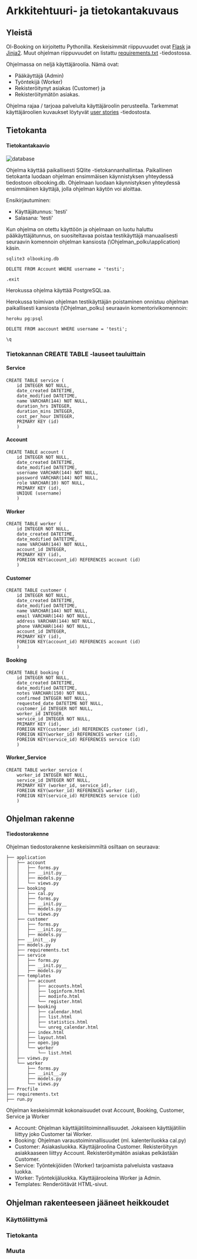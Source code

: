 # Arkkitehtuuri- ja tietokantakuvaus

## Yleistä

Ol-Booking on kirjoitettu Pythonilla. Keskeisimmät riippuvuudet ovat [Flask](http://flask.pocoo.org/docs/1.0/) ja [Jinja2](http://jinja.pocoo.org/docs/2.10/). Muut ohjelman riippuvuudet on listattu [requirements.txt](https://github.com/sokkanen/TSOHA_OL_Booking/blob/master/requirements.txt) -tiedostossa.

Ohjelmassa on neljä käyttäjäroolia. Nämä ovat:
* Pääkäyttäjä (Admin)
* Työntekijä (Worker)
* Rekisteröitynyt asiakas (Customer) ja
* Rekisteröitymätön asiakas.

Ohjelma rajaa / tarjoaa palveluita käyttäjäroolin perusteella. Tarkemmat käyttäjäroolien kuvaukset löytyvät [user stories](https://github.com/sokkanen/TSOHA_OL_Booking/blob/master/documentation/userstories.md) -tiedostosta.
## Tietokanta

#### Tietokantakaavio

![database](https://github.com/sokkanen/TSOHA_OL_Booking/blob/master/documentation/Images/tietokanta.jpg)

Ohjelma käyttää paikallisesti SQlite -tietokannanhallintaa. Paikallinen tietokanta luodaan ohjelman ensimmäisen käynnistyksen yhteydessä tiedostoon olbooking.db. Ohjelmaan luodaan käynnistyksen yhteydessä ensimmäinen käyttäjä, jolla ohjelman käytön voi aloittaa.

Ensikirjautuminen:
* Käyttäjätunnus: 'testi'
* Salasana: 'testi'

Kun ohjelma on otettu käyttöön ja ohjelmaan on luotu haluttu pääkäyttäjätunnus, on suositeltavaa poistaa testikäyttäjä manuaalisesti seuraavin komennoin ohjelman kansiosta (\Ohjelman_polku\application\) käsin.
```
sqlite3 olbooking.db
```
```
DELETE FROM Account WHERE username = 'testi';
```
```
.exit
```

Herokussa ohjelma käyttää PostgreSQL:aa.

Herokussa toimivan ohjelman testikäyttäjän poistaminen onnistuu ohjelman paikallisesti kansiosta (\Ohjelman_polku\) seuraavin komentorivikomennoin:
```
heroku pg:psql
```
```
DELETE FROM aaccount WHERE username = 'testi';
```
```
\q
```

### Tietokannan CREATE TABLE -lauseet tauluittain

#### Service
```
CREATE TABLE service (
	id INTEGER NOT NULL, 
	date_created DATETIME, 
	date_modified DATETIME, 
	name VARCHAR(144) NOT NULL, 
	duration_hrs INTEGER, 
	duration_mins INTEGER, 
	cost_per_hour INTEGER, 
	PRIMARY KEY (id)
	)
```
#### Account
```
CREATE TABLE account (
	id INTEGER NOT NULL, 
	date_created DATETIME, 
	date_modified DATETIME, 
	username VARCHAR(144) NOT NULL, 
	password VARCHAR(144) NOT NULL, 
	role VARCHAR(10) NOT NULL, 
	PRIMARY KEY (id), 
	UNIQUE (username)
	)
```
#### Worker
```
CREATE TABLE worker (
	id INTEGER NOT NULL, 
	date_created DATETIME, 
	date_modified DATETIME, 
	name VARCHAR(144) NOT NULL, 
	account_id INTEGER, 
	PRIMARY KEY (id), 
	FOREIGN KEY(account_id) REFERENCES account (id)
	)
```
#### Customer
```
CREATE TABLE customer (
	id INTEGER NOT NULL, 
	date_created DATETIME, 
	date_modified DATETIME, 
	name VARCHAR(144) NOT NULL, 
	email VARCHAR(144) NOT NULL, 
	address VARCHAR(144) NOT NULL, 
	phone VARCHAR(144) NOT NULL, 
	account_id INTEGER, 
	PRIMARY KEY (id), 
	FOREIGN KEY(account_id) REFERENCES account (id)
	)
```
#### Booking
```
CREATE TABLE booking (
	id INTEGER NOT NULL, 
	date_created DATETIME, 
	date_modified DATETIME, 
	notes VARCHAR(150) NOT NULL, 
	confirmed INTEGER NOT NULL, 
	requested_date DATETIME NOT NULL, 
	customer_id INTEGER NOT NULL, 
	worker_id INTEGER, 
	service_id INTEGER NOT NULL, 
	PRIMARY KEY (id), 
	FOREIGN KEY(customer_id) REFERENCES customer (id), 
	FOREIGN KEY(worker_id) REFERENCES worker (id), 
	FOREIGN KEY(service_id) REFERENCES service (id)
	)
```
#### Worker_Service
```
CREATE TABLE worker_service (
	worker_id INTEGER NOT NULL, 
	service_id INTEGER NOT NULL, 
	PRIMARY KEY (worker_id, service_id), 
	FOREIGN KEY(worker_id) REFERENCES worker (id), 
	FOREIGN KEY(service_id) REFERENCES service (id)
	)
```
## Ohjelman rakenne

#### Tiedostorakenne

Ohjelman tiedostorakenne keskeisimmiltä osiltaan on seuraava:
```
├── application
│   ├── account
│   │   ├── forms.py
│   │   ├── __init.py__
│   │   ├── models.py
│   │   └── views.py
│   ├── booking
│   │   ├── cal.py
│   │   ├── forms.py
│   │   ├── __init.py__
│   │   ├── models.py
│   │   └── views.py
│   ├── customer
│   │   ├── forms.py
│   │   ├── __init.py__
│   │   ├── models.py
│   ├── __init__.py
│   ├── models.py
│   ├── requirements.txt
│   ├── service
│   │   ├── forms.py
│   │   ├── __init.py__
│   │   ├── models.py
│   ├── templates
│   │   ├── account
│   │   │   ├── accounts.html
│   │   │   ├── loginform.html
│   │   │   ├── modinfo.html
│   │   │   └── register.html
│   │   ├── booking
│   │   │   ├── calendar.html
│   │   │   ├── list.html
│   │   │   ├── statistics.html
│   │   │   └── unreg_calendar.html
│   │   ├── index.html
│   │   ├── layout.html
│   │   ├── open.jpg
│   │   └── worker
│   │       └── list.html
│   ├── views.py
│   └── worker
│       ├── forms.py
│       ├── __init__.py
│       ├── models.py
│       └── views.py
├── Procfile
├── requirements.txt
├── run.py
```

Ohjelman keskeisimmät kokonaisuudet ovat Account, Booking, Customer, Service ja Worker
* Account: Ohjelman käyttäjätilitoiminnallisuudet. Jokaiseen käyttäjätiliin liittyy joko Customer tai Worker.
* Booking: Ohjelman varaustoiminnallisuudet (ml. kalenteriluokka cal.py)
* Customer: Asiakasluokka. Käyttäjäroolina Customer. Rekisteröityyn asiakkaaseen liittyy Account. Rekisteröitymätön asiakas pelkästään Customer.
* Service: Työntekijöiden (Worker) tarjoamista palveluista vastaava luokka.
* Worker: Työntekijäluokka. Käyttäjärooleina Worker ja Admin.
* Templates: Renderöitävät HTML-sivut.

## Ohjelman rakenteeseen jääneet heikkoudet

### Käyttöliittymä

### Tietokanta

### Muuta

